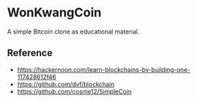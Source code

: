 # WonKwangCoin
A simple Bitcoin clone as educational material.

## Reference
- https://hackernoon.com/learn-blockchains-by-building-one-117428612f46
- https://github.com/dvf/blockchain
- https://github.com/cosme12/SimpleCoin